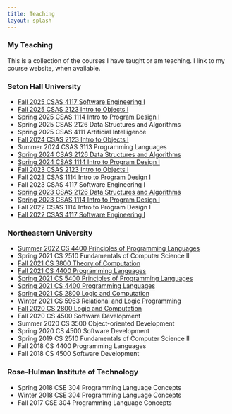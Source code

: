 ```yaml
---
title: Teaching
layout: splash
---
```


### My Teaching

This is a collection of the courses I have taught or am teaching. I
link to my course website, when available.

### Seton Hall University

- [Fall 2025 CSAS 4117 Software Engineering I](http://jasonhemann.github.io/25FA-CS4117)
- [Fall 2025 CSAS 2123 Intro to Objects I](http://jasonhemann.github.io/25FA-CS2123)
- [Spring 2025 CSAS 1114 Intro to Program Design I](http://jasonhemann.github.io/25SP-CS1114)
- Spring 2025 CSAS 2126 Data Structures and Algorithms
- Spring 2025 CSAS 4111 Artificial Intelligence
- [Fall 2024 CSAS 2123 Intro to Objects I](http://jasonhemann.github.io/24FA-CS2123)
- Summer 2024 CSAS 3113 Programming Languages
- [Spring 2024 CSAS 2126 Data Structures and Algorithms](http://jasonhemann.github.io/24SP-CS2126)
- [Spring 2024 CSAS 1114 Intro to Program Design I](http://jasonhemann.github.io/24SP-CS1114)
- [Fall 2023 CSAS 2123 Intro to Objects I](http://jasonhemann.github.io/23FA-CS2123)
- [Fall 2023 CSAS 1114 Intro to Program Design I](http://jasonhemann.github.io/23FA-CS1114)
- Fall 2023 CSAS 4117 Software Engineering I
- [Spring 2023 CSAS 2126 Data Structures and Algorithms](http://jasonhemann.github.io/23SP-CS2126)
- [Spring 2023 CSAS 1114 Intro to Program Design I](http://jasonhemann.github.io/23SP-CS1114)
- Fall 2022 CSAS 1114 Intro to Program Design I
- [Fall 2022 CSAS 4117 Software Engineering I](http://jasonhemann.github.io/22FA-CSAS4117/)

### Northeastern University

- [Summer 2022 CS 4400 Principles of Programming Languages](http://jasonhemann.github.io/22SU-CS4400/)
- Spring 2021 CS 2510 Fundamentals of Computer Science II
- [Fall 2021 CS 3800 Theory of Computation](https://jasonhemann.github.io/21FA-CS3800/)
- [Fall 2021 CS 4400 Programming Languages](https://jasonhemann.github.io/21FA-CS4400/)
- [Spring 2021 CS 5400 Principles of Programming Languages](https://pages.github.ccs.neu.edu/jhemann/21SP-CS4400/)
- [Spring 2021 CS 4400 Programming Languages](https://pages.github.ccs.neu.edu/jhemann/21SP-CS4400/)
- [Spring 2021 CS 2800 Logic and Computation](https://pages.github.ccs.neu.edu/jhemann/21SP-CS2800/)
- [Winter 2021 CS 5963 Relational and Logic Programming](https://pages.github.ccs.neu.edu/jhemann/21SP-CS5963/)
- [Fall 2020 CS 2800 Logic and Computation](https://pages.github.ccs.neu.edu/jhemann/20FA-2800/)
- Fall 2020 CS 4500 Software Development
- Summer 2020 CS 3500 Object-oriented Development
- Spring 2020 CS 4500 Software Development
- Spring 2019 CS 2510 Fundamentals of Computer Science II
- Fall 2018 CS 4400 Programming Languages
- Fall 2018 CS 4500 Software Development

### Rose-Hulman Institute of Technology

- Spring 2018 CSE 304 Programming Language Concepts
- Winter 2018 CSE 304 Programming Language Concepts
- Fall 2017 CSE 304 Programming Language Concepts
